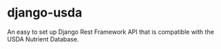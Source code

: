 django-usda
===========

An easy to set up Django Rest Framework API that is compatible with the USDA Nutrient Database.

